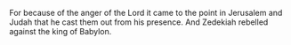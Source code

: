 For because of the anger of the Lord it came to the point in Jerusalem and Judah that he cast them out from his presence. And Zedekiah rebelled against the king of Babylon.
